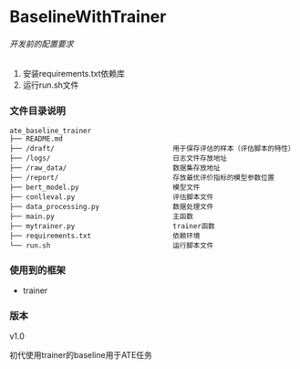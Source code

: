 

# BaselineWithTrainer

###### 开发前的配置要求

1. 安装requirements.txt依赖库
1. 运行run.sh文件

### 文件目录说明
```
ate_baseline_trainer
├── README.md 
├── /draft/      						用于保存评估的样本（评估脚本的特性）
├── /logs/								日志文件存放地址
├── /raw_data/							数据集存放地址
├── /report/							存放最优评价指标的模型参数位置
├── bert_model.py						模型文件
├── conlleval.py						评估脚本文件
├── data_processing.py					数据处理文件
├── main.py								主函数
├── mytrainer.py						trainer函数
├── requirements.txt					依赖环境
└── run.sh								运行脚本文件

```

### 使用到的框架

- trainer

### 版本

v1.0   

初代使用trainer的baseline用于ATE任务



